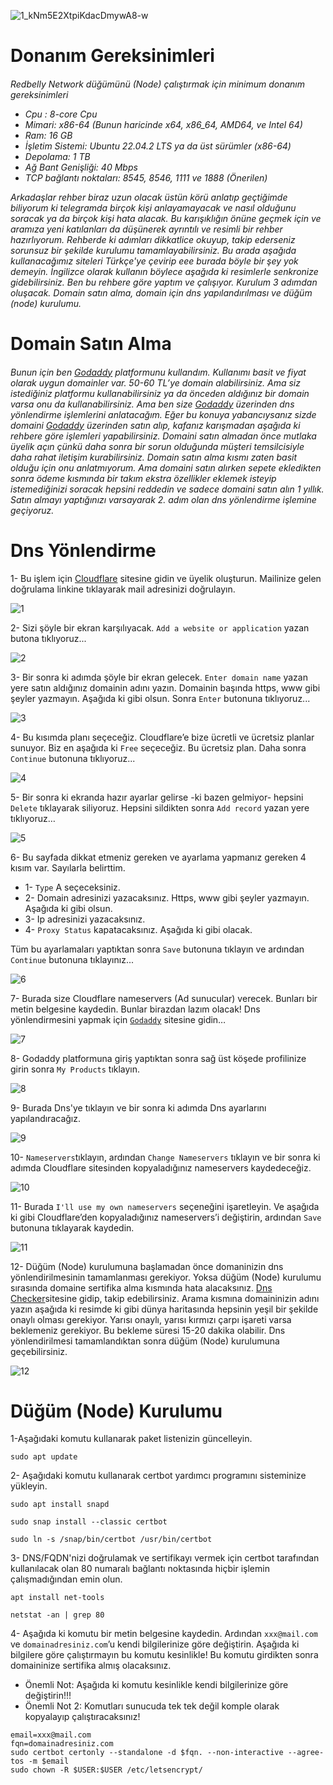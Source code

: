 ![1_kNm5E2XtpiKdacDmywA8-w](https://github.com/Lorento34/redbelly/assets/84406096/fdb0c843-b7ff-44e1-86be-a1dd0d3cc03f)

<h1>Donanım Gereksinimleri<h6>

Redbelly Network düğümünü (Node) çalıştırmak için minimum donanım gereksinimleri

- Cpu : 8-core Cpu
- Mimari: x86-64 (Bunun haricinde x64, x86_64, AMD64, ve Intel 64)
- Ram: 16 GB
- İşletim Sistemi: Ubuntu 22.04.2 LTS ya da üst sürümler (x86-64)
- Depolama: 1 TB
- Ağ Bant Genişliği: 40 Mbps
- TCP bağlantı noktaları: 8545, 8546, 1111 ve 1888 (Önerilen)


Arkadaşlar rehber biraz uzun olacak üstün körü anlatıp geçtiğimde biliyorum ki telegramda birçok kişi anlayamayacak ve nasıl olduğunu soracak ya da birçok kişi hata alacak. Bu karışıklığın önüne geçmek için ve aramıza yeni katılanları da düşünerek ayrıntılı ve resimli bir rehber hazırlıyorum. Rehberde ki adımları dikkatlice okuyup, takip ederseniz sorunsuz bir şekilde kurulumu tamamlayabilirsiniz. Bu arada aşağıda kullanacağımız siteleri Türkçe'ye çevirip eee burada böyle bir şey yok demeyin. İngilizce olarak kullanın böylece aşağıda ki resimlerle senkronize gidebilirsiniz. Ben bu rehbere göre yaptım ve çalışıyor. Kurulum 3 adımdan oluşacak. Domain satın alma, domain için dns yapılandırılması ve düğüm (node) kurulumu.


<h1>Domain Satın Alma<h6>
Bunun için ben <a href="https://www.godaddy.com/en-ie">Godaddy</a> platformunu kullandım. Kullanımı basit ve fiyat olarak uygun domainler var. 50-60 TL’ye domain alabilirsiniz. Ama siz istediğiniz platformu kullanabilirsiniz ya da önceden aldığınız bir domain varsa onu da kullanabilirsiniz. Ama ben size <a href="https://www.godaddy.com/en-ie">Godaddy</a> üzerinden dns yönlendirme işlemlerini anlatacağım. Eğer bu konuya yabancıysanız sizde domaini <a href="https://www.godaddy.com/en-ie">Godaddy</a> üzerinden satın alıp, kafanız karışmadan aşağıda ki rehbere göre işlemleri yapabilirsiniz. Domaini satın almadan önce mutlaka üyelik açın çünkü daha sonra bir sorun olduğunda müşteri temsilcisiyle daha rahat iletişim kurabilirsiniz. Domain satın alma kısmı zaten basit olduğu için onu anlatmıyorum. Ama domaini satın alırken sepete ekledikten sonra ödeme kısmında bir takım ekstra özellikler eklemek isteyip istemediğinizi soracak hepsini reddedin ve sadece domaini satın alın 1 yıllık. Satın almayı yaptığınızı varsayarak 2. adım olan dns yönlendirme işlemine geçiyoruz.

<h1>Dns Yönlendirme</h1>

1- Bu işlem için <a href="https://dash.cloudflare.com/sign-up">Cloudflare</a>  sitesine gidin ve üyelik oluşturun. Mailinize gelen doğrulama linkine tıklayarak mail adresinizi doğrulayın.

![1](https://github.com/Lorento34/redbelly/assets/84406096/67acac57-f871-4846-835b-b802496fa812)

2- Sizi şöyle bir ekran karşılıyacak. ```Add a website or application``` yazan butona tıklıyoruz...


![2](https://github.com/Lorento34/redbelly/assets/84406096/dad248d4-43ae-40f0-b1ae-2d0a844983fb)


3- Bir sonra ki adımda şöyle bir ekran gelecek. ```Enter domain name``` yazan yere satın aldığınız domainin adını yazın. Domainin başında https, www gibi şeyler yazmayın. Aşağıda ki gibi olsun. Sonra ```Enter``` butonuna tıklıyoruz...



![3](https://github.com/Lorento34/redbelly/assets/84406096/449e4065-3656-46f4-9504-28dd66bb2fe0)


4- Bu kısımda planı seçeceğiz. Cloudflare’e bize ücretli ve ücretsiz planlar sunuyor. Biz en aşağıda ki ```Free``` seçeceğiz. Bu ücretsiz plan. Daha sonra ```Continue``` butonuna tıklıyoruz...



![4](https://github.com/Lorento34/redbelly/assets/84406096/49b525d3-9558-4ba7-b6fa-c706290c3b26)


5- Bir sonra ki ekranda hazır ayarlar gelirse -ki bazen gelmiyor- hepsini ```Delete``` tıklayarak siliyoruz. Hepsini sildikten sonra ```Add record``` yazan yere tıklıyoruz…


![5](https://github.com/Lorento34/redbelly/assets/84406096/208dcaa7-1438-447e-9c1a-76038db184be)


6- Bu sayfada dikkat etmeniz gereken ve ayarlama yapmanız gereken 4 kısım var. Sayılarla belirttim.
- 1- ```Type``` A seçeceksiniz.
- 2- Domain adresinizi yazacaksınız. Https, www gibi şeyler yazmayın. Aşağıda ki gibi olsun.
- 3- Ip adresinizi yazacaksınız.
- 4- ```Proxy Status``` kapatacaksınız. Aşağıda ki gibi olacak.
  
Tüm bu ayarlamaları yaptıktan sonra ```Save``` butonuna tıklayın ve ardından ```Continue``` butonuna tıklayınız...

![6](https://github.com/Lorento34/redbelly/assets/84406096/84431f9a-8996-4a82-8b45-c196f34ee4c1)

7-	Burada size Cloudflare nameservers (Ad sunucular) verecek. Bunları bir metin belgesine kaydedin. Bunlar birazdan lazım olacak! Dns yönlendirmesini yapmak için <a href="https://www.godaddy.com/en-ie">```Godaddy```</a> sitesine gidin…


![7](https://github.com/Lorento34/redbelly/assets/84406096/bdae7a85-0b75-45ae-af5d-43c289796e53)



8-	Godaddy platformuna giriş yaptıktan sonra sağ üst köşede profilinize girin sonra ```My Products``` tıklayın.


![8](https://github.com/Lorento34/redbelly/assets/84406096/0cf68c5c-b205-412d-ab0c-4e26329ad1ba)

9-	Burada Dns'ye tıklayın ve bir sonra ki adımda Dns ayarlarını yapılandıracağız.


![9](https://github.com/Lorento34/redbelly/assets/84406096/96ddd156-cefa-4fa8-9a5b-1b77f90f1660)



10-	```Nameservers```tıklayın, ardından ```Change Nameservers``` tıklayın ve bir sonra ki adımda Cloudflare sitesinden kopyaladığınız nameservers kaydedeceğiz.


![10](https://github.com/Lorento34/redbelly/assets/84406096/6df7bcf2-3f7a-432a-af90-9832f6d00edf)


11- Burada ```I'll use my own nameservers``` seçeneğini işaretleyin. Ve aşağıda ki gibi Cloudflare’den kopyaladığınız nameservers’i değiştirin, ardından ```Save``` butonuna tıklayarak kaydedin.



![11](https://github.com/Lorento34/redbelly/assets/84406096/ebe040a0-6c24-4e12-be24-71f501ac3016)

12- Düğüm (Node) kurulumuna başlamadan önce domaninizin dns yönlendirilmesinin tamamlanması gerekiyor. Yoksa düğüm (Node) kurulumu sırasında domaine sertifika alma kısmında hata alacaksınız. <a href="https://dnschecker.org/">Dns Checker</a>sitesine gidip, takip edebilirsiniz. Arama kısmına domaininizin adını yazın aşağıda ki resimde ki gibi dünya haritasında hepsinin yeşil bir şekilde onaylı olması gerekiyor. Yarısı onaylı, yarısı kırmızı çarpı işareti varsa beklemeniz gerekiyor. Bu bekleme süresi 15-20 dakika olabilir. Dns yönlendirilmesi tamamlandıktan sonra düğüm (Node) kurulumuna geçebilirsiniz.

![12](https://github.com/Lorento34/redbelly/assets/84406096/63175717-a9fe-49c9-ae59-aef3d090f2c6)




<h1>Düğüm (Node) Kurulumu</h1>


1-Aşağıdaki komutu kullanarak paket listenizin güncelleyin.

```
sudo apt update
```

2- Aşağıdaki komutu kullanarak certbot yardımcı programını sisteminize yükleyin.

```
sudo apt install snapd
```
```
sudo snap install --classic certbot
```
```
sudo ln -s /snap/bin/certbot /usr/bin/certbot
```

3- DNS/FQDN'nizi doğrulamak ve sertifikayı vermek için certbot tarafından kullanılacak olan 80 numaralı bağlantı noktasında hiçbir işlemin çalışmadığından emin olun.

```
apt install net-tools
```

```
netstat -an | grep 80
```

4- Aşağıda ki komutu bir metin belgesine kaydedin. Ardından ```xxx@mail.com``` ve ```domainadresiniz.com```’u kendi bilgilerinize göre değiştirin. Aşağıda ki bilgilere göre çalıştırmayın bu komutu kesinlikle! Bu komutu girdikten sonra domaininize sertifika almış olacaksınız.

* Önemli Not:   Aşağıda ki komutu kesinlikle kendi bilgilerinize göre değiştirin!!!
* Önemli Not 2: Komutları sunucuda tek tek değil komple olarak kopyalayıp çalıştıracaksınız!

```
email=xxx@mail.com
fqn=domainadresiniz.com
sudo certbot certonly --standalone -d $fqn. --non-interactive --agree-tos -m $email
sudo chown -R $USER:$USER /etc/letsencrypt/
```



